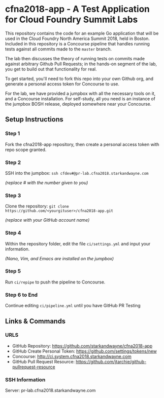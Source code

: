 # cfna2018-app - A Test Application for Cloud Foundry Summit Labs

This repository contains the code for an example Go application
that will be used in the Cloud Foundry North America Summit 2018,
held in Boston.  Included in this repository is a Concourse
pipeline that handles running tests against all commits made to
the `master` branch.

The lab then discusses the theory of running tests on commits made
against arbitrary Github Pull Requests; in the hands-on segment of
the lab, you get to build out that functionality for real.

To get started, you'll need to fork this repo into your own Github
org, and generate a personal access token for Concourse to use.

For the lab, we have provided a jumpbox with all the necessary
tools on it, and a Concourse installation.  For self-study, all
you need is an instance of the jumpbox BOSH release, deployed
somewhere near your Concourse.

## Setup Instructions
### Step 1
Fork the cfna2018-app repository, then create a personal access token with repo scope granted.

### Step 2
SSH into the jumpbox: 
`ssh cfdev#@pr-lab.cfna2018.starkandwayne.com`

_(replace # with the number given to you)_

### Step 3
Clone the repository:
`git clone https://github.com/<yourgituser>/cfna2018-app.git`

_(replace <yourgituser> with your GitHub account name)_

### Step 4
Within the repository folder, edit the file `ci/settings.yml` and input your
information.

_(Nano, Vim, and Emacs are installed on the jumpbox)_

### Step 5
Run `ci/repipe` to push the pipeline to Concourse.

### Step 6 to End
Continue editing `ci/pipeline.yml` until you have GitHub PR Testing


## Links & Commands
### URLS
- GitHub Repository: https://github.com/starkandwayne/cfna2018-app
- GitHub Create Personal Token: https://github.com/settings/tokens/new
- Concourse: http://ci.system.cfna2018.starkandwayne.com
- GitHub Pull Request Resource: https://github.com/jtarchie/github-pullrequest-resource
### SSH Information
Server: pr-lab.cfna2018.starkandwayne.com
